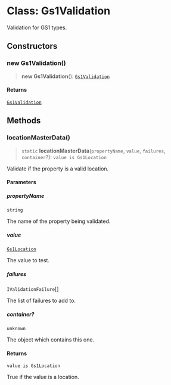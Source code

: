 # Class: Gs1Validation

Validation for GS1 types.

## Constructors

### new Gs1Validation()

> **new Gs1Validation**(): [`Gs1Validation`](Gs1Validation.md)

#### Returns

[`Gs1Validation`](Gs1Validation.md)

## Methods

### locationMasterData()

> `static` **locationMasterData**(`propertyName`, `value`, `failures`, `container`?): `value is Gs1Location`

Validate if the property is a valid location.

#### Parameters

##### propertyName

`string`

The name of the property being validated.

##### value

[`Gs1Location`](Gs1Location.md)

The value to test.

##### failures

`IValidationFailure`[]

The list of failures to add to.

##### container?

`unknown`

The object which contains this one.

#### Returns

`value is Gs1Location`

True if the value is a location.
